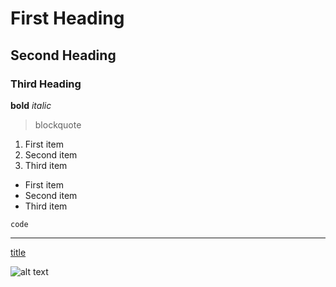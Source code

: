 # First Heading 
## Second Heading 
### Third Heading

**bold**
_italic_
> blockquote
1. First item
2. Second item 
3. Third item

- First item 
- Second item 
- Third item

`code`

---

[title](https://www.markdownguide.org/cheat-sheet/)

![alt text](image.jpg)
